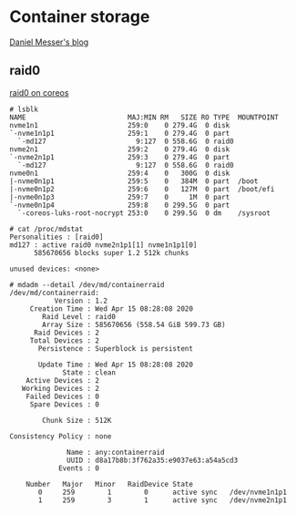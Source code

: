 # Container storage

[Daniel Messer's blog](https://keithtenzer.com/2017/03/24/storage-for-containers-using-gluster-part-ii/)

## raid0
[raid0 on coreos](https://github.com/openshift/release/blob/a8f595533e72b4e3411accbd5d04d49222104603/clusters/build-clusters/01_cluster/machine_config/m5d4x_machineconfig.yaml#L7)

```
# lsblk
NAME                         MAJ:MIN RM   SIZE RO TYPE  MOUNTPOINT
nvme1n1                      259:0    0 279.4G  0 disk
`-nvme1n1p1                  259:1    0 279.4G  0 part
  `-md127                      9:127  0 558.6G  0 raid0
nvme2n1                      259:2    0 279.4G  0 disk
`-nvme2n1p1                  259:3    0 279.4G  0 part
  `-md127                      9:127  0 558.6G  0 raid0
nvme0n1                      259:4    0   300G  0 disk
|-nvme0n1p1                  259:5    0   384M  0 part  /boot
|-nvme0n1p2                  259:6    0   127M  0 part  /boot/efi
|-nvme0n1p3                  259:7    0     1M  0 part
`-nvme0n1p4                  259:8    0 299.5G  0 part
  `-coreos-luks-root-nocrypt 253:0    0 299.5G  0 dm    /sysroot

# cat /proc/mdstat
Personalities : [raid0]
md127 : active raid0 nvme2n1p1[1] nvme1n1p1[0]
      585670656 blocks super 1.2 512k chunks

unused devices: <none>

# mdadm --detail /dev/md/containerraid
/dev/md/containerraid:
           Version : 1.2
     Creation Time : Wed Apr 15 08:28:08 2020
        Raid Level : raid0
        Array Size : 585670656 (558.54 GiB 599.73 GB)
      Raid Devices : 2
     Total Devices : 2
       Persistence : Superblock is persistent

       Update Time : Wed Apr 15 08:28:08 2020
             State : clean
    Active Devices : 2
   Working Devices : 2
    Failed Devices : 0
     Spare Devices : 0

        Chunk Size : 512K

Consistency Policy : none

              Name : any:containerraid
              UUID : d8a17b8b:3f762a35:e9037e63:a54a5cd3
            Events : 0

    Number   Major   Minor   RaidDevice State
       0     259        1        0      active sync   /dev/nvme1n1p1
       1     259        3        1      active sync   /dev/nvme2n1p1
```
